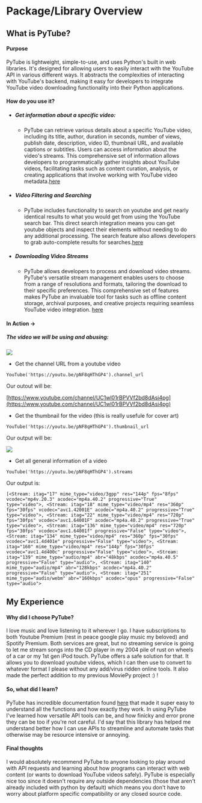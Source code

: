 # Package/Library Overview

## What is PyTube?

#### Purpose
PyTube is lightweight, simple-to-use, and uses Python's built in web libraries. It's designed for allowing users to easily interact with the YouTube API in various different ways. It abstracts the complexities of interacting with YouTube's backend, making it easy for developers to integrate YouTube video downloading functionality into their Python applications.

#### How do you use it?
* ##### Get information about a specific video:
    * PyTube can retrieve various details about a specific YouTube video, including its title, author, duration in seconds, number of views, publish date, description, video ID, thumbnail URL, and available captions or subtitles. Users can access information about the video's streams. This comprehensive set of information allows developers to programmatically gather insights about YouTube videos, facilitating tasks such as content curation, analysis, or creating applications that involve working with YouTube video metadata.[here](https://pytube.io/en/latest/api.html)



*  ##### Video Filtering and Searching
    * PyTube includes functionality to search on youtube and get nearly identical results to what you would get from using the YouTube search bar. This direct search integration means you can get youtube objects and inspect their elements without needing to do any additional processing. The search feature also allows developers to grab auto-complete results for searches.[here](https://pytube.io/en/latest/api.html)

*  ##### Downloading Video Streams

    * PyTube allows developers to process and download video streams. PyTube's versatile stream management enables users to choose from a range of resolutions and formats, tailoring the download to their specific preferences. This comprehensive set of features makes PyTube an invaluable tool for tasks such as offline content storage, archival purposes, and creative projects requiring seamless YouTube video integration. [here](https://pytube.io/en/latest/api.html)

#### In Action ->

##### The video we will be using and abusing:

[![](https://img.youtube.com/vi/pNF8qHThGP4/0.jpg)](https://youtu.be/pNF8qHThGP4)

* Get the channel URL from a youtube video
```
YouTube('https://youtu.be/pNF8qHThGP4').channel_url
```
Our outout will be:

[https://www.youtube.com/channel/UC1wl01rBPVVf2bd8dAsi4pg](https://www.youtube.com/channel/UC1wl01rBPVVf2bd8dAsi4pg)

* Get the thumbnail for the video (this is really usefule for cover art)
```
YouTube('https://youtu.be/pNF8qHThGP4').thumbnail_url
```
Our output will be:

[![](https://i.ytimg.com/vi/pNF8qHThGP4/hq720.jpg)](https://i.ytimg.com/vi/pNF8qHThGP4/hq720.jpg)

* Get all general information of a video
```
YouTube('https://youtu.be/pNF8qHThGP4').streams 
```
Our output is:

```[<Stream: itag="17" mime_type="video/3gpp" res="144p" fps="8fps" vcodec="mp4v.20.3" acodec="mp4a.40.2" progressive="True" type="video">, <Stream: itag="18" mime_type="video/mp4" res="360p" fps="30fps" vcodec="avc1.42001E" acodec="mp4a.40.2" progressive="True" type="video">, <Stream: itag="22" mime_type="video/mp4" res="720p" fps="30fps" vcodec="avc1.64001F" acodec="mp4a.40.2" progressive="True" type="video">, <Stream: itag="136" mime_type="video/mp4" res="720p" fps="30fps" vcodec="avc1.64001f" progressive="False" type="video">, <Stream: itag="134" mime_type="video/mp4" res="360p" fps="30fps" vcodec="avc1.4d401e" progressive="False" type="video">, <Stream: itag="160" mime_type="video/mp4" res="144p" fps="30fps" vcodec="avc1.4d400c" progressive="False" type="video">, <Stream: itag="139" mime_type="audio/mp4" abr="48kbps" acodec="mp4a.40.5" progressive="False" type="audio">, <Stream: itag="140" mime_type="audio/mp4" abr="128kbps" acodec="mp4a.40.2" progressive="False" type="audio">, <Stream: itag="251" mime_type="audio/webm" abr="160kbps" acodec="opus" progressive="False" type="audio">```

## My Experience

#### Why did I choose PyTube?
 I love music and love listening to it wherever I go. I have subscriptions to both Youtube Premium (rest in peace google play music my beloved) and Spotify Premium. Both services are great, but no streaming service is going to let me stream songs into the CD player in my 2004 pile of rust on wheels of a car or my 1st gen iPod touch. PyTube offers a safe solution for that. It allows you to download youtube videos, which I can then use to convert to whatever format I please without any add/virus ridden online tools. It also made the perfect addition to my previous MoviePy project :) !

 #### So, what did I learn?
 PyTube has incredible documentation found [here](https://pytube.io/en/latest/user/quickstart.html) that made it super easy to understand all the functions and how exactly they work. In using PyTube I've learned how versatile API tools can be, and how finicky and error prone they can be too if you're not careful. I'd say that this library has helped me understand better how I can use APIs to streamline and automate tasks that otherwise may be resource intensive or annoying.

 #### Final thoughts
I would absolutely recommend PyTube to anyone looking to play around with API requests and learning about how programs can interact with web content (or wants to download YouTube videos safely). PyTube is especially nice too since it doesn't require any outside dependencies (those that aren't already included with python by default) which means you don't have to worry about platform specific compatibility or any closed source code.

